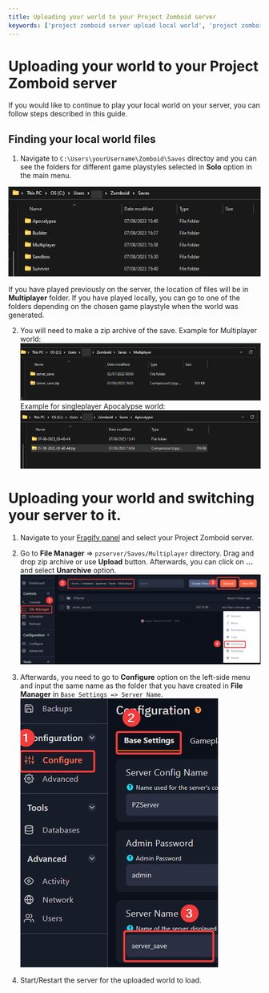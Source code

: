 ```yaml
---
title: Uploading your world to your Project Zomboid server
keywords: ['project zomboid server upload local world', 'project zomboid server upload world', 'project zomboid server']
---
```


# Uploading your world to your Project Zomboid server

If you would like to continue to play your local world on your server, you can follow steps described in this guide. 

## Finding your local world files

1. Navigate to `C:\Users\yourUsername\Zomboid\Saves` directoy and you can see the folders for different game playstyles selected in **Solo** option in the main menu.

![Save world folders](images/world-folders.png)

If you have played previously on the server, the location of files will be in **Multiplayer** folder.
If you have played locally, you can go to one of the folders depending on the chosen game playstyle when the world was generated. 

2. You will need to make a zip archive of the save. 
Example for Multiplayer world:
![Multiplayer](images/multiplayer-savegame.png)
Example for singleplayer Apocalypse world:
![Singplayer](images/local-savegame.png)

# Uploading your world and switching your server to it.

1. Navigate to your [Fragify panel](https://beta.fragify.net/) and select your Project Zomboid server. 

2. Go to **File Manager** => `pzserver/Saves/Multiplayer` directory. Drag and drop zip archive or use **Upload** button. Afterwards, you can click on **...** and select **Unarchive** option. 
![Unarchive](images/unarchive-zip.png)

3. Afterwards, you need to go to **Configure** option on the left-side menu and input the same name as the folder that you have created in **File Manager** in `Base Settings => Server Name`.
![Server Name](images/server-name.png)

4. Start/Restart the server for the uploaded world to load. 